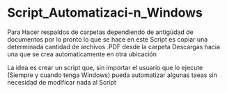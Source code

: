 # Script_Automatizaci-n_Windows
Para Hacer respaldos de carpetas dependiendo de antigüdad de documentos
por lo pronto lo que se hace en este Script es copiar una determinada cantidad de archivos .PDF desde la carpeta Descargas hacia una que se crea automaticamente en otra ubicación

La idea es crear un script que, sin importar el usuario que lo ejecute (Siempre y cuando tenga Windows) pueda automatizar algunas taeas sin necesidad de modificar nada al Script
